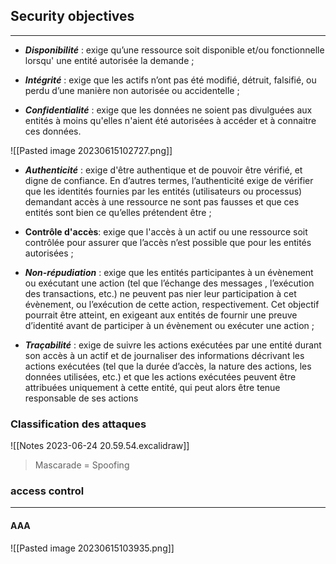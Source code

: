 ## Security objectives
--- 
- ***Disponibilité*** : exige qu’une ressource soit disponible et/ou fonctionnelle lorsqu' une entité autorisée la demande ; 

- ***Intégrité*** : exige que les actifs n’ont pas été modifié, détruit, falsifié, ou perdu d’une manière non autorisée ou accidentelle ; 

- ***Confidentialité*** : exige que les données ne soient pas divulguées aux entités à moins qu'elles n'aient été autorisées à accéder et à connaitre ces données.

![[Pasted image 20230615102727.png]]

- ***Authenticité*** : exige d'être authentique et de pouvoir être vérifié, et digne de confiance. En d’autres termes, l’authenticité exige de vérifier que les identités fournies par les entités (utilisateurs ou processus) demandant accès à une ressource ne sont pas fausses et que ces entités sont bien ce qu’elles prétendent être ;

- **Contrôle d'accès**: exige que l'accès à un actif ou une ressource soit contrôlée pour assurer que l’accès n’est possible que pour les entités autorisées ;

- ***Non-répudiation*** : exige que les entités participantes à un évènement ou exécutant une action (tel que l’échange des messages , l’exécution des transactions, etc.) ne peuvent pas nier leur participation à cet évènement, ou l’exécution de cette action, respectivement. Cet objectif pourrait être atteint, en exigeant aux entités de fournir une preuve d’identité avant de participer à un évènement ou exécuter une action ;

- ***Traçabilité*** : exige de suivre les actions exécutées par une entité durant son accès à un actif et de journaliser des informations décrivant les actions exécutées (tel que la durée d’accès, la nature des actions, les données utilisées, etc.) et que les actions exécutées peuvent être attribuées uniquement à cette entité, qui peut alors être tenue responsable de ses actions

### Classification des attaques



![[Notes 2023-06-24 20.59.54.excalidraw]]


> Mascarade = Spoofing





### access control
---
#### AAA
![[Pasted image 20230615103935.png]]


